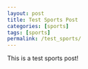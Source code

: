 ```yaml
---
layout: post
title: Test Sports Post
categories: [sports]
tags: [sports]
permalink: /test_sports/
---
```


This is a test sports post! 